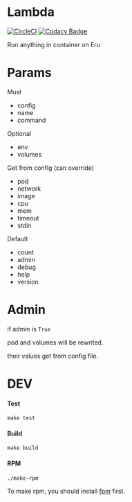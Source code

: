 Lambda
=============
[![CircleCI](https://circleci.com/gh/projecteru2/lambda/tree/master.svg?style=shield)](https://circleci.com/gh/projecteru2/lambda/tree/master)
[![Codacy Badge](https://api.codacy.com/project/badge/Grade/a91da2853c4c4dc3b155f3397778f47e)](https://www.codacy.com/app/CMGS/lambda?utm_source=github.com&amp;utm_medium=referral&amp;utm_content=projecteru2/lambda&amp;utm_campaign=Badge_Grade)

Run anything in container on Eru

Params
======

Must

* config
* name
* command

Optional

* env
* volumes

Get from config (can override)

* pod
* network
* image
* cpu
* mem
* timeout
* stdin

Default

* count
* admin
* debug
* help
* version

Admin
======

if admin is `True`

pod and volumes will be rewrited.

their values get from config file.

DEV
======

#### Test

```make test```

#### Build

```make build```

#### RPM

```./make-rpm```

To make rpm, you should install [fpm](https://github.com/jordansissel/fpm) first.
